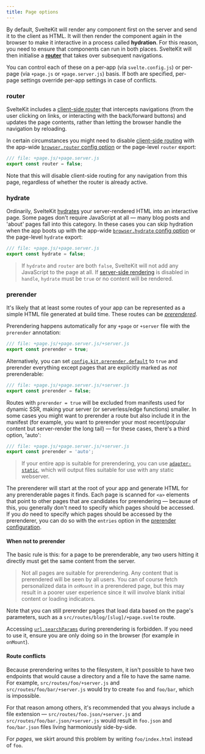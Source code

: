 ```yaml
---
title: Page options
---
```


By default, SvelteKit will render any component first on the server and send it to the client as HTML. It will then render the component again in the browser to make it interactive in a process called **hydration**. For this reason, you need to ensure that components can run in both places. SvelteKit will then initialise a [**router**](/docs/routing) that takes over subsequent navigations.

You can control each of these on a per-app (via `svelte.config.js`) or per-page (via `+page.js` or `+page.server.js`) basis. If both are specified, per-page settings override per-app settings in case of conflicts.

### router

SvelteKit includes a [client-side router](/docs/appendix#routing) that intercepts navigations (from the user clicking on links, or interacting with the back/forward buttons) and updates the page contents, rather than letting the browser handle the navigation by reloading.

In certain circumstances you might need to disable [client-side routing](/docs/appendix#routing) with the app-wide [`browser.router` config option](/docs/configuration#browser) or the page-level `router` export:

```js
/// file: +page.js/+page.server.js
export const router = false;
```

Note that this will disable client-side routing for any navigation from this page, regardless of whether the router is already active.

### hydrate

Ordinarily, SvelteKit [hydrates](/docs/appendix#hydration) your server-rendered HTML into an interactive page. Some pages don't require JavaScript at all — many blog posts and 'about' pages fall into this category. In these cases you can skip hydration when the app boots up with the app-wide [`browser.hydrate` config option](/docs/configuration#browser) or the page-level `hydrate` export:

```js
/// file: +page.js/+page.server.js
export const hydrate = false;
```

> If `hydrate` and `router` are both `false`, SvelteKit will not add any JavaScript to the page at all. If [server-side rendering](/docs/hooks#handle) is disabled in `handle`, `hydrate` must be `true` or no content will be rendered.

### prerender

It's likely that at least some routes of your app can be represented as a simple HTML file generated at build time. These routes can be [_prerendered_](/docs/appendix#prerendering).

Prerendering happens automatically for any `+page` or `+server` file with the `prerender` annotation:

```js
/// file: +page.js/+page.server.js/+server.js
export const prerender = true;
```

Alternatively, you can set [`config.kit.prerender.default`](/docs/configuration#prerender) to `true` and prerender everything except pages that are explicitly marked as _not_ prerenderable:

```js
/// file: +page.js/+page.server.js/+server.js
export const prerender = false;
```

Routes with `prerender = true` will be excluded from manifests used for dynamic SSR, making your server (or serverless/edge functions) smaller. In some cases you might want to prerender a route but also include it in the manifest (for example, you want to prerender your most recent/popular content but server-render the long tail) — for these cases, there's a third option, 'auto':

```js
/// file: +page.js/+page.server.js/+server.js
export const prerender = 'auto';
```

> If your entire app is suitable for prerendering, you can use [`adapter-static`](https://github.com/sveltejs/kit/tree/master/packages/adapter-static), which will output files suitable for use with any static webserver.

The prerenderer will start at the root of your app and generate HTML for any prerenderable pages it finds. Each page is scanned for `<a>` elements that point to other pages that are candidates for prerendering — because of this, you generally don't need to specify which pages should be accessed. If you _do_ need to specify which pages should be accessed by the prerenderer, you can do so with the `entries` option in the [prerender configuration](/docs/configuration#prerender).

#### When not to prerender

The basic rule is this: for a page to be prerenderable, any two users hitting it directly must get the same content from the server.

> Not all pages are suitable for prerendering. Any content that is prerendered will be seen by all users. You can of course fetch personalized data in `onMount` in a prerendered page, but this may result in a poorer user experience since it will involve blank initial content or loading indicators.

Note that you can still prerender pages that load data based on the page's parameters, such as a `src/routes/blog/[slug]/+page.svelte` route.

Accessing [`url.searchParams`](/docs/load#input-url) during prerendering is forbidden. If you need to use it, ensure you are only doing so in the browser (for example in `onMount`).

#### Route conflicts

Because prerendering writes to the filesystem, it isn't possible to have two endpoints that would cause a directory and a file to have the same name. For example, `src/routes/foo/+server.js` and `src/routes/foo/bar/+server.js` would try to create `foo` and `foo/bar`, which is impossible.

For that reason among others, it's recommended that you always include a file extension — `src/routes/foo.json/+server.js` and `src/routes/foo/bar.json/+server.js` would result in `foo.json` and `foo/bar.json` files living harmoniously side-by-side.

For _pages_, we skirt around this problem by writing `foo/index.html` instead of `foo`.
